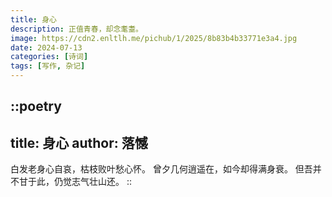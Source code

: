 ```yaml
---
title: 身心
description: 正值青春，却念耄耋。
image: https://cdn2.enltlh.me/pichub/1/2025/8b83b4b33771e3a4.jpg
date: 2024-07-13
categories: [诗词]
tags: [写作, 杂记]
---
```


::poetry
---
title: 身心
author: 落憾
---
白发老身心自哀，枯枝败叶愁心怀。
曾夕几何逍遥在，如今却得满身衰。
但吾并不甘于此，仍觉志气壮山还。
::
